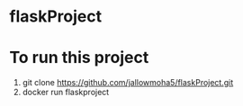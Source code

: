 # flaskProject
# To run this project
1) git clone https://github.com/jallowmoha5/flaskProject.git
2) docker run flaskproject
